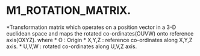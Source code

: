 # M1_ROTATION_MATRIX.
*Transformation matrix which operates on a position vector in a 3-D euclidean space and maps the rotated co-ordinates(OUVW) onto reference axis(OXYZ).
 where 
     * O     : Origin
     * X,Y,Z : reference co-ordinates along X,Y,Z axis.
     * U,V,W : rotated co-ordinates along U,V,Z axis.
